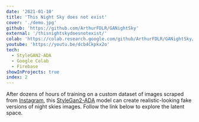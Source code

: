 ```yaml
---
date: '2021-01-10'
title: 'This Night Sky does not exist'
cover: './demo.jpg'
github: 'https://github.com/ArthurFDLR/GANightSky'
external: '/thisnightskydoesnotexist/'
colab: 'https://colab.research.google.com/github/ArthurFDLR/GANightSky/blob/main/GANightSky.ipynb'
youtube: 'https://youtu.be/dcb4Ckpkx2o'
tech:
  - StyleGAN2-ADA
  - Google Colab
  - Firebase
showInProjects: true
index: 2
---
```


After dozens of hours of training on a custom dataset of images scraped from [Instagram](https://www.instagram.com/), this [StyleGan2-ADA](https://github.com/NVlabs/stylegan2-ada) model can create realistic-looking fake versions of night skies images. Follow the link below to explore the latent space.
